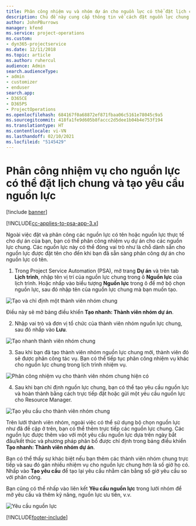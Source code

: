 ```yaml
---
title: Phân công nhiệm vụ và nhóm dự án cho nguồn lực có thể đặt lịch chung
description: Chủ đề này cung cấp thông tin về cách đặt nguồn lực chung cho nhóm dự án và nhiệm vụ.
author: JohnPBurrows
manager: kfend
ms.service: project-operations
ms.custom:
- dyn365-projectservice
ms.date: 12/11/2018
ms.topic: article
ms.author: ruhercul
audience: Admin
search.audienceType:
- admin
- customizer
- enduser
search.app:
- D365CE
- D365PS
- ProjectOperations
ms.openlocfilehash: 684167f0a68872ef871fbaa06c5161e78045c9a5
ms.sourcegitcommit: 418fa1fe9d605b8faccc2d5dee1b04b4e753f194
ms.translationtype: HT
ms.contentlocale: vi-VN
ms.lasthandoff: 02/10/2021
ms.locfileid: "5145429"
---
```

# <a name="assign-generic-bookable-resources-to-a-task-and-generate-resource-requirements"></a>Phân công nhiệm vụ cho nguồn lực có thể đặt lịch chung và tạo yêu cầu nguồn lực 

[!include [banner](../includes/psa-now-project-operations.md)]

[!INCLUDE[cc-applies-to-psa-app-3.x](../includes/cc-applies-to-psa-app-3x.md)]

Ngoài việc đặt và phân công các nguồn lực có tên hoặc nguồn lực thực tế cho dự án của bạn, bạn có thể phân công nhiệm vụ dự án cho các nguồn lực chung. Các nguồn lực này có thể đóng vai trò như là chỗ dành sẵn cho nguồn lực được đặt tên cho đến khi bạn đã sẵn sàng phân công dự án cho nguồn lực có tên. 

1. Trong Project Service Automation (PSA), mở trang **Dự án** và trên tab **Lịch trình**, nhập tên vị trí của nguồn lực chung trong ô **Nguồn lực** của lịch trình. Hoặc nhấp vào biểu tượng **Nguồn lực** trong ô để mở bộ chọn nguồn lực, sau đó nhập tên của nguồn lực chung mà bạn muốn tạo.

![Tạo và chỉ định một thành viên nhóm chung](media/RM-how-to-9.png)

Điều này sẽ mở bảng điều khiển **Tạo nhanh: Thành viên nhóm dự án**. 

2. Nhập vai trò và đơn vị tổ chức của thành viên nhóm nguồn lực chung, sau đó nhấp vào **Lưu**.

![Tạo nhanh thành viên nhóm chung](media/RM-how-to-10.png)

3. Sau khi bạn đã tạo thành viên nhóm nguồn lực chung mới, thành viên đó sẽ được phân công tác vụ. Bạn có thể tiếp tục phân công nhiệm vụ khác cho nguồn lực chung trong lịch trình nhiệm vụ.

![Phân công nhiệm vụ cho thành viên nhóm chung hiện có](media/RM-how-to-11.png)

4. Sau khi bạn chỉ định nguồn lực chung, bạn có thể tạo yêu cầu nguồn lực và hoàn thành bằng cách trực tiếp đặt hoặc gửi một yêu cầu nguồn lực cho Resource Manager.

![Tạo yêu cầu cho thành viên nhóm chung](media/RM-how-to-12.png)

Trên lưới thành viên nhóm, ngoài việc có thể sử dụng bộ chọn nguồn lực như đã đề cập ở trên, bạn có thể thêm trực tiếp các nguồn lực chung. Các nguồn lực được thêm vào với một yêu cầu nguồn lực dựa trên ngày bắt đầu/kết thúc và phương pháp phân bổ được chỉ định trong bảng điều khiển **Tạo nhanh: Thành viên nhóm dự án**.

Bạn có thể thấy sự khác biệt nếu bạn thêm các thành viên nhóm chung trực tiếp và sau đó gán nhiều nhiệm vụ cho nguồn lực chung hơn là số giờ họ có. Nhấp vào **Tạo yêu cầu** để tạo lại yêu cầu nhằm cân bằng số giờ yêu cầu so với phân công.

Bạn cũng có thể nhấp vào liên kết **Yêu cầu nguồn lực** trong lưới nhóm để mở yêu cầu và thêm kỹ năng, nguồn lực ưu tiên, v.v.

![Yêu cầu nguồn lực](media/RM-how-to-13.png)



[!INCLUDE[footer-include](../includes/footer-banner.md)]